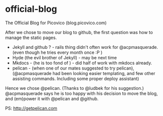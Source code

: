 # official-blog
The Official Blog for Picovico (blog.picovico.com)

After we chose to move our blog to github, the first question was how to manage the static pages. 

- Jekyll and github ? - rails thing didn't often work for @acpmasquerade. (even though he tries every month once :P )
- Hyde (the evil brother of Jekyll) - may be next time
- Mkdocs - (he is too fond of ) - did half of work with mkdocs already.
- pelican - (when one of our mates suggested to try pelican), (@acpmasquerade had been looking easier templating, and few other assisting commands. Including some proper deploy assistant)

Hence we chose @pelican. (Thanks to @ludbek for his suggestion.)
@acpmasquerade says he is too happy with his decision to move the blog, and (em)power it with @pelican and @github.

PS: http://getpelican.com

